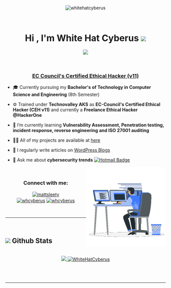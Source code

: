 <p align="center"> <img src="https://komarev.com/ghpvc/?username=whitehatcyberus&label=Profile%20views&color=0e75b6&style=flat" alt="whitehatcyberus" /> </p><br>
<h1 align="center"><b>Hi , I'm White Hat Cyberus </b><img src="https://media.giphy.com/media/hvRJCLFzcasrR4ia7z/giphy.gif" width="35"></h1>

<p align="center">
  <a href="https://github.com/DenverCoder1/readme-typing-svg"><img src="https://readme-typing-svg.herokuapp.com?font=Time+New+Roman&color=cyan&size=25&center=true&vCenter=true&width=700&height=100&lines=Welcome+To+The+World+of+Ethical+Hacking.;++;Security+Researcher,;Enterprise+External+Auditor+ISO+27001,;CyberSecurity+Awareness+Speaker/Blogger;HackerOne's+Bug+Bounty+Hunter"></a>
</p>


<br>
<h3 align="center"><a href="https://aspen.eccouncil.org/VerifyBadge?type=training&a=kd0njM3W2TclJ0sO02HQ4A==">EC Council's Certified Ethical Hacker (v11)</a></h3>

- 🎓 Currently pursuing my **Bachelor's of Technology in Computer Science and Engineering** (8th Semester)

- ⚙️ Trained under **Technovalley AKS** as **EC-Council's Certified Ethical Hacker (CEH v11)** and currently a **Freelance Ethical Hacker @HackerOne**

- 🌱 I’m currently learning **Vulnerability Assessment, Penetration testing, incident response, reverse engineering and ISO 27001 auditing**

- 👨‍💻 All of my projects are available at [here](https://github.com/WhiteHatCyberus)

- 📝 I regularly write articles on [WordPress Blogs](https://ethicalcyberuspathways.wordpress.com/)

- 💬 Ask me about **cybersecurity trends**  [![Hotmail Badge](https://img.shields.io/badge/Email-whcyberus-brightgreenc14438?style=flat&logo=MicrosoftOutlook&logoColor=green&link=mailto:whcyberus@gmail.com)](mailto:whcyberus@gmail.com)

<picture> <img align="right" src="https://github.com/0xAbdulKhalid/0xAbdulKhalid/raw/main/assets/mdImages/Right_Side.gif" width = 250px></picture>

<br>
<h3 align="center">Connect with me:</h3>
<p align="center">
<a href="https://twitter.com/mattsleety" target="blank"><img align="center" src="https://raw.githubusercontent.com/rahuldkjain/github-profile-readme-generator/master/src/images/icons/Social/twitter.svg" alt="mattsleety" height="30" width="40" /></a><br>
<a href="https://linkedin.com/in/whcyberus" target="blank"><img align="center" src="https://raw.githubusercontent.com/rahuldkjain/github-profile-readme-generator/master/src/images/icons/Social/linked-in-alt.svg" alt="whcyberus" height="30" width="40" /></a>
<a href="https://ethicalcyberuspathways.wordpress.com" target="blank"><img align="center" src="https://raw.githubusercontent.com/rahuldkjain/github-profile-readme-generator/master/src/images/icons/Social/wordpress.svg" alt="whcyberus" height="30" width="40" /></a></br>
<p align="center">

</p>
<br>


-----

<br>


## <img src="https://media.giphy.com/media/iY8CRBdQXODJSCERIr/giphy.gif" width="35"><b> Github Stats </b>
<br>

<div align="center">

<a href="https://github.com/WhiteHatCyberus/">
  <img src="https://github-readme-stats.vercel.app/api?username=WhiteHatCyberus&include_all_commits=true&count_private=true&show_icons=true&line_height=20&title_color=7A7ADB&icon_color=2234AE&text_color=D3D3D3&bg_color=0,000000,130F40" width="450"/>
  <img src="https://github-readme-stats.vercel.app/api/top-langs?username=WhiteHatCyberus&show_icons=true&locale=en&layout=compact&line_height=20&title_color=7A7ADB&icon_color=2234AE&text_color=D3D3D3&bg_color=0,000000,130F40" width="375"  alt="WhiteHatCyberus"/>

</a>
</div>

<br>
<br>
<br>

-----

